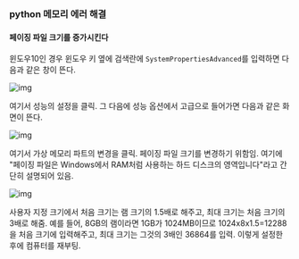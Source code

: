 ### python 메모리 에러 해결



#### **페이징 파일 크기를 증가시킨다**

윈도우10인 경우 윈도우 키 옆에 검색란에 `SystemPropertiesAdvanced`를 입력하면 다음과 같은 창이 뜬다. 

 



![img](https://blog.kakaocdn.net/dn/cF2qC3/btqEII8vnNp/wMupUvWf66Tr6RNmIQ4580/img.png)



여기서 성능의 설정을 클릭. 그 다음에 성능 옵션에서 고급으로 들어가면 다음과 같은 화면이 뜬다. 

![img](https://blog.kakaocdn.net/dn/b5nGJ6/btqEHOalDmE/srUKKX90H8yP8wkVauCeP0/img.png)



여기서 가상 메모리 파트의 변경을 클릭. 페이징 파일 크기를 변경하기 위함임. 여기에 "페이징 파일은 Windows에서 RAM처럼 사용하는 하드 디스크의 영역입니다"라고 간단히 설명되어 있음.

 

![img](https://blog.kakaocdn.net/dn/oMKmT/btqEIU10iVm/JZzmTxHLuRhCnw0mwkEig0/img.png)



사용자 지정 크기에서 처음 크기는 램 크기의 1.5배로 해주고, 최대 크기는 처음 크기의 3배로 해줌. 예를 들어, 8GB의 램이라면 1GB가 1024MB이므로 1024x8x1.5=12288을 처음 크기에 입력해주고, 최대 크기는 그것의 3배인 36864를 입력. 이렇게 설정한 후에 컴퓨터를 재부팅. 

